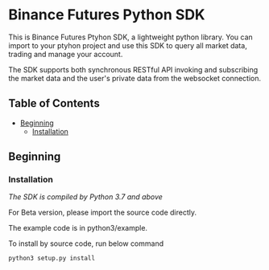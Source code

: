 # Binance Futures Python SDK

This is Binance Futures Ptyhon SDK, a lightweight python library. You can import to your ptyhon project and use this SDK to query all market data, trading and manage your account.

The SDK supports both synchronous RESTful API invoking  and subscribing the market data and the user's private data from the websocket connection.

## Table of Contents

- [Beginning](#Beginning)
  - [Installation](#Installation)

## Beginning

### Installation

*The SDK is compiled by Python 3.7 and above*

For Beta version, please import the source code directly.

The example code is in python3/example.


To install by source code, run below command

```python
python3 setup.py install
```


